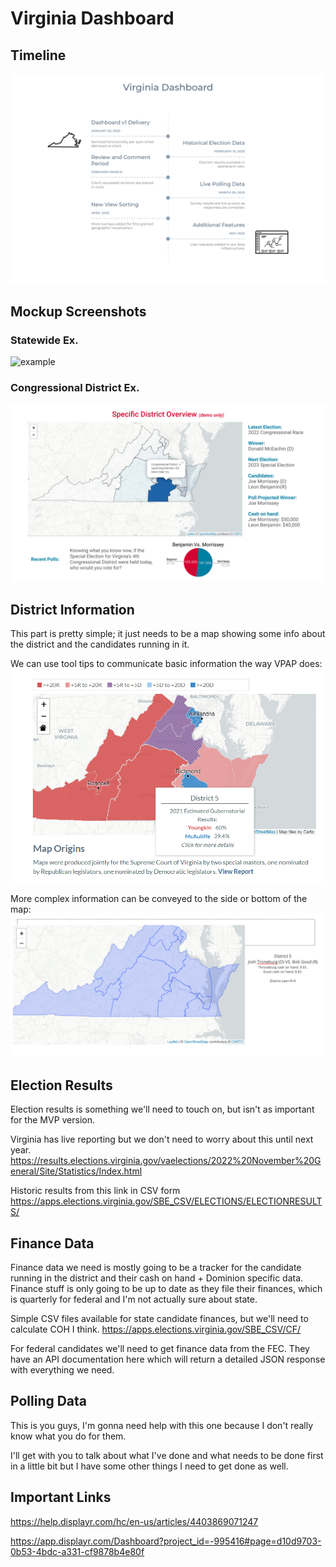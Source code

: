 # Virginia Dashboard
## Timeline
![example](/examples/download.png)

## Mockup Screenshots
### Statewide Ex. 
![example](/examples/Dashboard_Ex-Statewide.svg)

### Congressional District Ex.
![example](/examples/Dashboard_Ex-District.svg)

## District Information

This part is pretty simple; it just needs to be a map showing some info about the district and the candidates running in it.

We can use tool tips to communicate basic information the way VPAP does:
![example](/examples/VPAP.png)

More complex information can be conveyed to the side or bottom of the map:
![example](/examples/SideBar.png)

## Election Results

Election results is something we'll need to touch on, but isn't as important for the MVP version.

Virginia has live reporting but we don't need to worry about this until next year.
https://results.elections.virginia.gov/vaelections/2022%20November%20General/Site/Statistics/Index.html

Historic results from this link in CSV form
https://apps.elections.virginia.gov/SBE_CSV/ELECTIONS/ELECTIONRESULTS/

## Finance Data

Finance data we need is mostly going to be a tracker for the candidate running in the district and their cash on hand + Dominion specific data. 
Finance stuff is only going to be up to date as they file their finances, which is quarterly for federal and I'm not actually sure about state.

Simple CSV files available for state candidate finances, but we'll need to calculate COH I think.
https://apps.elections.virginia.gov/SBE_CSV/CF/

For federal candidates we'll need to get finance data from the FEC.
They have an API documentation here which will return a detailed JSON response with everything we need.

## Polling Data

This is you guys, I'm gonna need help with this one because I don't really know what you do for them.

I'll get with you to talk about what I've done and what needs to be done first in a little bit but I have some other things I need to get done as well.

## Important Links 
https://help.displayr.com/hc/en-us/articles/4403869071247

https://app.displayr.com/Dashboard?project_id=-995416#page=d10d9703-0b53-4bdc-a331-cf9878b4e80f